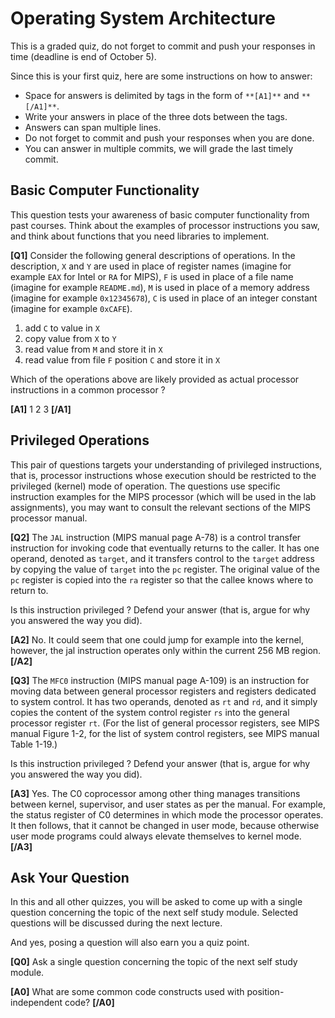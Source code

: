 # Operating System Architecture

This is a graded quiz, do not forget to commit and push your responses in time (deadline is end of October 5).

Since this is your first quiz, here are some instructions on how to answer:

- Space for answers is delimited by tags in the form of `**[A1]**` and `**[/A1]**`.
- Write your answers in place of the three dots between the tags.
- Answers can span multiple lines.
- Do not forget to commit and push your responses when you are done.
- You can answer in multiple commits, we will grade the last timely commit.


## Basic Computer Functionality

This question tests your awareness of basic computer functionality from past courses.
Think about the examples of processor instructions you saw,
and think about functions that you need libraries to implement.

**[Q1]** Consider the following general descriptions of operations.
In the description, `X` and `Y` are used in place of register names
(imagine for example `EAX` for Intel or `RA` for MIPS),
`F` is used in place of a file name
(imagine for example `README.md`),
`M` is used in place of a memory address
(imagine for example `0x12345678`),
`C` is used in place of an integer constant
(imagine for example `0xCAFE`).

1. add `C` to value in `X`
2. copy value from `X` to `Y`
3. read value from `M` and store it in `X`
4. read value from file `F` position `C` and store it in `X`

Which of the operations above are likely provided as actual processor instructions in a common processor ?

**[A1]** 1 2 3 **[/A1]**


## Privileged Operations

This pair of questions targets your understanding of privileged instructions, that is, processor instructions whose execution should be restricted to the privileged (kernel) mode of operation. The questions use specific instruction examples for the MIPS processor (which will be used in the lab assignments), you may want to consult the relevant sections of the MIPS processor manual.

**[Q2]** The `JAL` instruction (MIPS manual page A-78) is a control transfer instruction for invoking code that eventually returns to the caller. It has one operand, denoted as `target`, and it transfers control to the `target` address by copying the value of `target` into the `pc` register. The original value of the `pc` register is copied into the `ra` register so that the callee knows where to return to.

Is this instruction privileged ? Defend your answer (that is, argue for why you answered the way you did).

**[A2]** No. It could seem that one could jump for example into the kernel, however, the jal instruction operates only within the current 256 MB region.  **[/A2]**

**[Q3]** The `MFC0` instruction (MIPS manual page A-109) is an instruction for moving data between general processor registers and registers dedicated to system control. It has two operands, denoted as `rt` and `rd`, and it simply copies the content of the system control register `rs` into the general processor register `rt`. (For the list of general processor registers, see MIPS manual Figure 1-2, for the list of system control registers, see MIPS manual Table 1-19.)

Is this instruction privileged ? Defend your answer (that is, argue for why you answered the way you did).

**[A3]** Yes. The C0 coprocessor among other thing manages transitions between kernel, supervisor, and user states as per the manual. For example, the status register of C0 determines in which mode the processor operates. It then follows, that it cannot be changed in user mode, because otherwise user mode programs could always elevate themselves to kernel mode. **[/A3]**


## Ask Your Question

In this and all other quizzes, you will be asked to come up with a single question
concerning the topic of the next self study module. Selected questions will be
discussed during the next lecture.

And yes, posing a question will also earn you a quiz point.

**[Q0]** Ask a single question concerning the topic of the next self study module.

**[A0]** What are some common code constructs used with position-independent code? **[/A0]**
